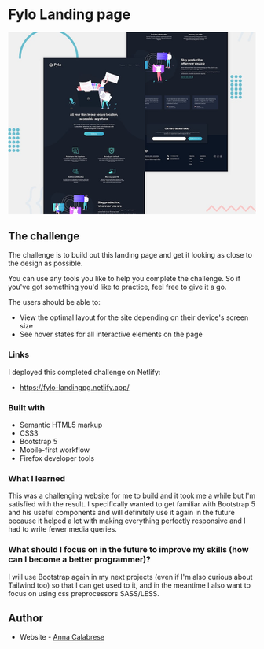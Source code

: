 

# Fylo Landing page

![Design preview for the Fylo dark theme landing page challenge](./design/desktop-preview.jpg)


## The challenge

The challenge is to build out this landing page and get it looking as close to the design as possible.

You can use any tools you like to help you complete the challenge. So if you've got something you'd like to practice, feel free to give it a go.

The users should be able to: 

- View the optimal layout for the site depending on their device's screen size
- See hover states for all interactive elements on the page


### Links
I deployed this completed challenge on Netlify:
- https://fylo-landingpg.netlify.app/

### Built with

- Semantic HTML5 markup
- CSS3
- Bootstrap 5
- Mobile-first workflow
- Firefox developer tools


### What I learned
This was a challenging website for me to build and it took me a while but I'm satisfied with the result.
I specifically wanted to get familiar with Bootstrap 5 and his useful components and will definitely use it again in the future because it helped a lot with making everything perfectly responsive and I had to write fewer media queries. 

### What should I focus on in the future to improve my skills (how can I become a better programmer)?
I will use Bootstrap again in my next projects (even if I'm also curious about Tailwind too) so that I can get used to it, and in the meantime I also want to focus on using css preprocessors SASS/LESS.

## Author

- Website - [Anna Calabrese](https://annacalabrese.netlify.app/)

